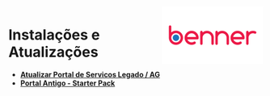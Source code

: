 <img align="right" src="../src/images/benner_rgb.png" />

# Instalações e Atualizações

* **[Atualizar Portal de Servicos Legado / AG](PortalServicosLegado/readme.md)**
* **[Portal Antigo - Starter Pack](PortalAntigoStarterPack/readme.md)**
